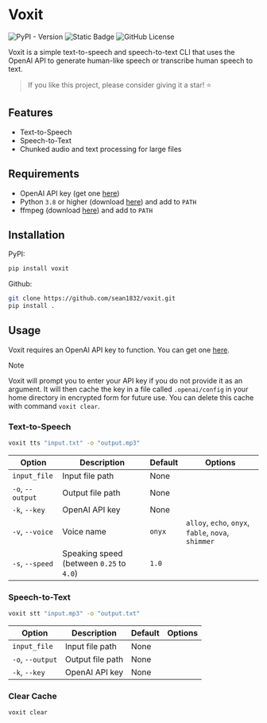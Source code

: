 # Voxit
![PyPI - Version](https://img.shields.io/pypi/v/voxit)
![Static Badge](https://img.shields.io/badge/python-3.8%2B-blue)
![GitHub License](https://img.shields.io/github/license/sean1832/voxit)


Voxit is a simple text-to-speech and speech-to-text CLI that uses the OpenAI API to generate human-like speech or transcribe human speech to text.

> If you like this project, please consider giving it a star! :star:

## Features
- Text-to-Speech
- Speech-to-Text
- Chunked audio and text processing for large files


## Requirements
- OpenAI API key (get one [here](https://platform.openai.com/settings/organization/api-keys))
- Python `3.8` or higher (download [here](https://www.python.org/downloads/)) and add to `PATH`
- ffmpeg (download [here](https://ffmpeg.org/download.html)) and add to `PATH`

## Installation
PyPI:
```bash
pip install voxit
```

Github:
```bash
git clone https://github.com/sean1832/voxit.git
pip install .
```

## Usage
Voxit requires an OpenAI API key to function. You can get one [here](https://platform.openai.com/settings/organization/api-keys).

> [!NOTE]
> Voxit will prompt you to enter your API key if you do not provide it as an argument.
> It will then cache the key in a file called `.openai/config` in your home directory in encrypted form for future use.
> You can delete this cache with command `voxit clear`.

### Text-to-Speech
```bash
voxit tts "input.txt" -o "output.mp3"
```

| Option           | Description                              | Default | Options                                             |
| ---------------- | ---------------------------------------- | ------- | --------------------------------------------------- |
| `input_file`     | Input file path                          | None    |                                                     |
| `-o`, `--output` | Output file path                         | None    |                                                     |
| `-k`, `--key`    | OpenAI API key                           | None    |                                                     |
| `-v`, `--voice`  | Voice name                               | `onyx`  | `alloy`, `echo`, `onyx`, `fable`, `nova`, `shimmer` |
| `-s`, `--speed`  | Speaking speed (between `0.25` to `4.0`) | `1.0`   |                                                     |



### Speech-to-Text
```bash
voxit stt "input.mp3" -o "output.txt"
```

| Option           | Description      | Default | Options |
| ---------------- | ---------------- | ------- | ------- |
| `input_file`     | Input file path  | None    |         |
| `-o`, `--output` | Output file path | None    |         |
| `-k`, `--key`    | OpenAI API key   | None    |         |

### Clear Cache
```bash
voxit clear
```
